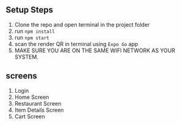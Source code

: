 ## Setup Steps
1. Clone the repo and open terminal in the project folder
2. run `npm install`
3. run `npm start`
4. scan the render QR in terminal using `Expo Go` app
5. MAKE SURE YOU ARE ON THE SAME WIFI NETWORK AS YOUR SYSTEM.

## screens

1. Login
2. Home Screen
3. Restaurant Screen
4. Item Details Screen
5. Cart Screen



